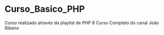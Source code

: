 # Curso_Basico_PHP
Curso realizado através da playlist de PHP 8 Curso Completo do canal João Ribeiro
